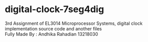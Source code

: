 # digital-clock-7seg4dig
3rd Assignment of EL3014 Microprocessor Systems, digital clock implementation source code and another files\
Fully Made By : Andhika Rahadian 13218030
